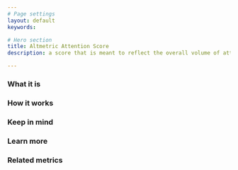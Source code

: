 ```yaml
---
# Page settings
layout: default
keywords:

# Hero section
title: Altmetric Attention Score
description: a score that is meant to reflect the overall volume of attention that research has received online

---
```


### What it is


### How it works


### Keep in mind


### Learn more


### Related metrics